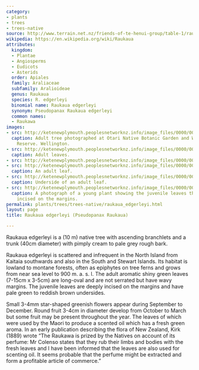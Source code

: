 ```yaml
---
category:
- plants
- trees
- trees-native
source: http://www.terrain.net.nz/friends-of-te-henui-group/table-1/raukaua-edgerleyi-pseudopanax-raukaua.html
wikipedia: https://en.wikipedia.org/wiki/Raukaua
attributes:
  kingdom:
  - Plantae
  - Angiosperms
  - Eudicots
  - Asterids
  order: Apiales
  family: Araliaceae
  subfamily: Aralioideae
  genus: Raukaua
  species: R. edgerleyi
  binomial name: Raukaua edgerleyi
  synonym: Pseudopanax Raukaua edgerleyi
  common names:
  - Raukawa
images:
- src: http://ketenewplymouth.peoplesnetworknz.info/image_files/0000/0003/6489/Raukaua_edgerleyi__Pseudopanax_Raukaua__Raukaua.JPG
  caption: Adult tree photographed at Otari Native Botanic Garden and Wilton's Bush
    Reserve. Wellington.
- src: http://ketenewplymouth.peoplesnetworknz.info/image_files/0000/0003/6504/Raukaua_edgerleyi__Pseudopanax_Raukaua__Raukaua-003.JPG
  caption: Adult leaves.
- src: http://ketenewplymouth.peoplesnetworknz.info/image_files/0000/0003/6509/Raukaua_edgerleyi__Pseudopanax_Raukaua__Raukaua-004.JPG
- src: http://ketenewplymouth.peoplesnetworknz.info/image_files/0000/0003/6494/Raukaua_edgerleyi__Pseudopanax_Raukaua__Raukaua-001.JPG
  caption: An adult leaf.
- src: http://ketenewplymouth.peoplesnetworknz.info/image_files/0000/0003/6499/Raukaua_edgerleyi__Pseudopanax_Raukaua__Raukaua-002.JPG
  caption: Underside of an adult leaf.
- src: http://ketenewplymouth.peoplesnetworknz.info/image_files/0000/0003/6714/Raukaua-edgerleyi-juvenile-dissected-leaves.jpg
  caption: A photograph of a young plant showing the juvenile leaves that are deeply
    incised on the margins.
permalink: plants/trees/trees-native/raukaua_edgerleyi.html
layout: page
title: Raukaua edgerleyi (Pseudopanax Raukaua)

---
```

Raukaua edgerleyi is a (10 m) native tree with ascending branchlets and a trunk (40cm diameter) with pimply cream to pale grey rough bark. 

Raukaua edgerleyi is scattered and infrequent in the North Island from Kaitaia southwards and also in the South and Stewart Islands. Its habitat is lowland to montane forests, often as epiphytes on tree ferns and grows from near sea level to 900 m. a. s. l. 
The adult aromatic shiny green leaves (7-15cm x 3-5cm) are long-oval and are not serrated but have wavy margins. The juvenile leaves are deeply incised on the margins and have pale green to reddish brown undersides.

Small 3-4mm star-shaped greenish flowers appear during September to December. Round fruit 3-4cm in diameter develop from October to March but some fruit may be present throughout the year.
The leaves of which were used by the Maori to produce a scented oil which has a fresh green aroma. In an early publication describing the flora of New Zealand, Kirk (1889) wrote “The Raukawa is prized by the Natives on account of its perfume: Mr Colenso states that they rub their limbs and bodies with the fresh leaves and I have been informed that the leaves are also used for scenting oil. It seems probable that the perfume might be extracted and form a profitable article of commerce.”
